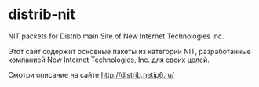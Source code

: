 # distrib-nit
NIT packets for Distrib main Site of New Internet Technologies Inc.

Этот сайт содержит основные пакеты из категории NIT, разработанные компанией New Internet Technologies, Inc.
для своих целей.

Смотри описание на сайте <http://distrib.netip6.ru/>
